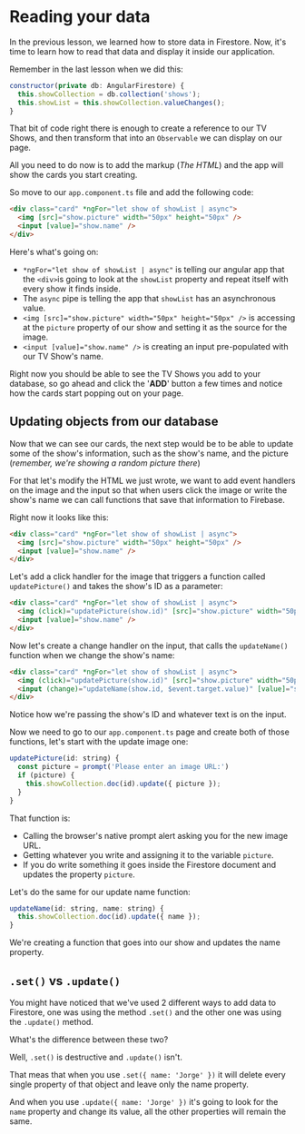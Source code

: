# Reading your data

In the previous lesson, we learned how to store data in Firestore. Now, it's time to learn how to read that data and display it inside our application.

Remember in the last lesson when we did this:

```js
constructor(private db: AngularFirestore) {
  this.showCollection = db.collection('shows');
  this.showList = this.showCollection.valueChanges();
}
```

That bit of code right there is enough to create a reference to our TV Shows, and then transform that into an `Observable` we can display on our page.

All you need to do now is to add the markup (_The HTML_) and the app will show the cards you start creating.

So move to our `app.component.ts` file and add the following code:

```html
<div class="card" *ngFor="let show of showList | async">
  <img [src]="show.picture" width="50px" height="50px" />
  <input [value]="show.name" />
</div>
```

Here's what's going on:

- `*ngFor="let show of showList | async"` is telling our angular app that the `<div>`is going to look at the `showList` property and repeat itself with every show it finds inside.
- The `async` pipe is telling the app that `showList` has an asynchronous value.
- `<img [src]="show.picture" width="50px" height="50px" />` is accessing at the `picture` property of our show and setting it as the source for the image.
- `<input [value]="show.name" />` is creating an input pre-populated with our TV Show's name.

Right now you should be able to see the TV Shows you add to your database, so go ahead and click the '**ADD**' button a few times and notice how the cards start popping out on your page.

## Updating objects from our database

Now that we can see our cards, the next step would be to be able to update some of the show's information, such as the show's name, and the picture (_remember, we're showing a random picture there_)

For that let's modify the HTML we just wrote, we want to add event handlers on the image and the input so that when users click the image or write the show's name we can call functions that save that information to Firebase.

Right now it looks like this:

```html
<div class="card" *ngFor="let show of showList | async">
  <img [src]="show.picture" width="50px" height="50px" />
  <input [value]="show.name" />
</div>
```

Let's add a click handler for the image that triggers a function called `updatePicture()` and takes the show's ID as a parameter:

```html
<div class="card" *ngFor="let show of showList | async">
  <img (click)="updatePicture(show.id)" [src]="show.picture" width="50px" height="50px" />
  <input [value]="show.name" />
</div>
```

Now let's create a change handler on the input, that calls the `updateName()` function when we change the show's name:

```html
<div class="card" *ngFor="let show of showList | async">
  <img (click)="updatePicture(show.id)" [src]="show.picture" width="50px" height="50px" />
  <input (change)="updateName(show.id, $event.target.value)" [value]="show.name" />
</div>
```

Notice how we're passing the show's ID and whatever text is on the input.

Now we need to go to our `app.component.ts` page and create both of those functions, let's start with the update image one:

```js
updatePicture(id: string) {
  const picture = prompt('Please enter an image URL:')
  if (picture) {
    this.showCollection.doc(id).update({ picture });
  }
}
```

That function is:

- Calling the browser's native prompt alert asking you for the new image URL.
- Getting whatever you write and assigning it to the variable `picture`.
- If you do write something it goes inside the Firestore document and updates the property `picture`.

Let's do the same for our update name function:

```js
updateName(id: string, name: string) {
  this.showCollection.doc(id).update({ name });
}
```

We're creating a function that goes into our show and updates the name property.

## `.set()` vs `.update()`

You might have noticed that we've used 2 different ways to add data to Firestore, one was using the method `.set()` and the other one was using the `.update()` method.

What's the difference between these two?

Well, `.set()` is destructive and `.update()` isn't.

That meas that when you use `.set({ name: 'Jorge' })` it will delete every single property of that object and leave only the name property.

And when you use `.update({ name: 'Jorge' })` it's going to look for the `name` property and change its value, all the other properties will remain the same.
